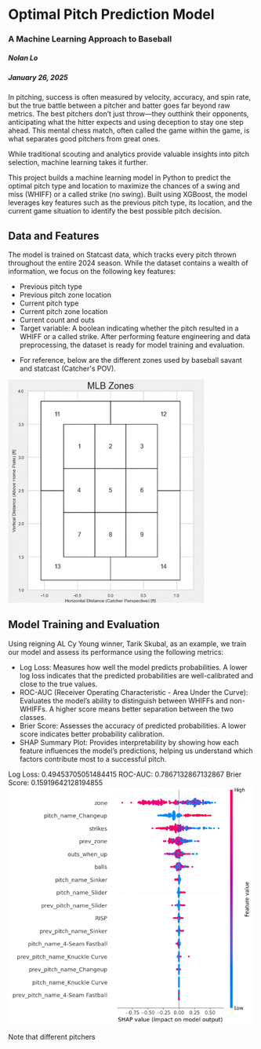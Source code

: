 # Optimal Pitch Prediction Model

### A Machine Learning Approach to Baseball

##### Nolan Lo
##### January 26, 2025

In pitching, success is often measured by velocity, accuracy, and spin rate, but the true battle between a pitcher and batter goes far beyond raw metrics. The best pitchers don’t just throw—they outthink their opponents, anticipating what the hitter expects and using deception to stay one step ahead. This mental chess match, often called the game within the game, is what separates good pitchers from great ones.

While traditional scouting and analytics provide valuable insights into pitch selection, machine learning takes it further.

This project builds a machine learning model in Python to predict the optimal pitch type and location to maximize the chances of a swing and miss (WHIFF) or a called strike (no swing). Built using XGBoost, the model leverages key features such as the previous pitch type, its location, and the current game situation to identify the best possible pitch decision.

## Data and Features
The model is trained on Statcast data, which tracks every pitch thrown throughout the entire 2024 season. While the dataset contains a wealth of information, we focus on the following key features:
  - Previous pitch type
  - Previous pitch zone location
  - Current pitch type
  - Current pitch zone location
  - Current count and outs
  - Target variable: A boolean indicating whether the pitch resulted in a WHIFF or a called strike.
After performing feature engineering and data preprocessing, the dataset is ready for model training and evaluation.

* For reference, below are the different zones used by baseball savant and statcast (Catcher's POV).
<img src="images/Zone.png" alt="SHAP Summary Plot" width="400">


## Model Training and Evaluation
Using reigning AL Cy Young winner, Tarik Skubal, as an example, we train our model and assess its performance using the following metrics:
  - Log Loss: Measures how well the model predicts probabilities. A lower log loss indicates that the predicted probabilities are well-calibrated and close to the true values.
  - ROC-AUC (Receiver Operating Characteristic - Area Under the Curve): Evaluates the model’s ability to distinguish between WHIFFs and non-WHIFFs. A higher score means better separation between the two classes.
  - Brier Score: Assesses the accuracy of predicted probabilities. A lower score indicates better probability calibration.
  - SHAP Summary Plot: Provides interpretability by showing how each feature influences the model’s predictions, helping us understand which factors contribute most to a successful pitch.

Log Loss: 0.49453705051484415
ROC-AUC: 0.7867132867132867
Brier Score: 0.15919642128194855
<img src="images/SHAP.png" alt="SHAP Summary Plot" width="500">

Note that different pitchers
